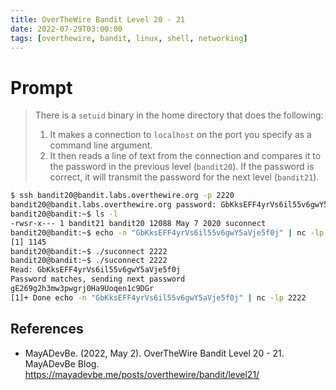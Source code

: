 ```yaml
---
title: OverTheWire Bandit Level 20 - 21
date: 2022-07-29T03:00:00
tags: [overthewire, bandit, linux, shell, networking]
---
```

# Prompt
> There is a `setuid` binary in the home directory that does the following:
> 1. It makes a connection to `localhost` on the port you specify as a command line argument.
> 1. It then reads a line of text from the connection and compares it to the password in the previous level (`bandit20`). If the password is correct, it will transmit the password for the next level (`bandit21`).

```sh
$ ssh bandit20@bandit.labs.overthewire.org -p 2220
bandit20@bandit.labs.overthewire.org password: GbKksEFF4yrVs6il55v6gwY5aVje5f0j
bandit20@bandit:~$ ls -l
-rwsr-x--- 1 bandit21 bandit20 12088 May 7 2020 suconnect
bandit20@bandit:~$ echo -n "GbKksEFF4yrVs6il55v6gwY5aVje5f0j" | nc -lp 2222 &
[1] 1145
bandit20@bandit:~$ ./suconnect 2222
bandit20@bandit:~$ ./suconnect 2222
Read: GbKksEFF4yrVs6il55v6gwY5aVje5f0j
Password matches, sending next password
gE269g2h3mw3pwgrj0Ha9Uoqen1c9DGr
[1]+ Done echo -n "GbKksEFF4yrVs6il55v6gwY5aVje5f0j" | nc -lp 2222
```

## References
* MayADevBe. (2022, May 2). OverTheWire Bandit Level 20 - 21. MayADevBe Blog. <https://mayadevbe.me/posts/overthewire/bandit/level21/>